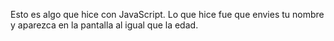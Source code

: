 Esto es algo que hice con JavaScript. Lo que hice fue que envies tu nombre y aparezca en la pantalla al igual que la edad.